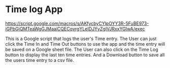 # Time log App 
https://script.google.com/macros/s/AKfycbyCYlpOYY3R-5FuBE973-iGPbGjQMTeaWgGJMaaiCQECqvrgYLeIDJYyZgIVJRxxYGIwA/exec

This is a Google script that logs the user's Time entry. The User can just click the Time In and Time Out buttons to use the app and the time entry will be saved on a Google sheet file. The User can also click on the Time Log button to display the last ten time entries. And a Download button to save all the users time entry to a csv file.
